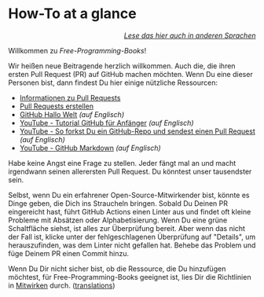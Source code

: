# How-To at a glance

<div align="right" markdown="1">

*[Lese das hier auch in anderen Sprachen](../README.md#translations)*

</div>

Willkommen zu *Free-Programming-Books*!

Wir heißen neue Beitragende herzlich willkommen. Auch die, die ihren ersten Pull Request (PR) auf GitHub machen möchten. Wenn Du eine dieser Personen bist, dann findest Du hier einige nützliche Ressourcen:

* [Informationen zu Pull Requests](https://docs.github.com/de/github/collaborating-with-pull-requests/proposing-changes-to-your-work-with-pull-requests/about-pull-requests)
* [Pull Requests erstellen](https://docs.github.com/de/github/collaborating-with-pull-requests/proposing-changes-to-your-work-with-pull-requests/creating-a-pull-request)
* [GitHub Hallo Welt](https://guides.github.com/activities/hello-world/) *(auf Englisch)*
* [YouTube - Tutorial GitHub für Anfänger](https://www.youtube.com/watch?v=0fKg7e37bQE) *(auf Englisch)*
* [YouTube - So forkst Du ein GitHub-Repo und sendest einen Pull Request](https://www.youtube.com/watch?v=G1I3HF4YWEw) *(auf Englisch)*
* [YouTube - GitHub Markdown](https://www.youtube.com/watch?v=HUBNt18RFbo) *(auf Englisch)*

Habe keine Angst eine Frage zu stellen. Jeder fängt mal an und macht irgendwann seinen allerersten Pull Request. Du könntest unser tausendster sein.

Selbst, wenn Du ein erfahrener Open-Source-Mitwirkender bist, könnte es Dinge geben, die Dich ins Straucheln bringen. Sobald Du Deinen PR eingereicht hast, führt GitHub Actions einen Linter aus und findet oft kleine Probleme mit Absätzen oder Alphabetisierung. Wenn Du eine grüne Schaltfläche siehst, ist alles zur Überprüfung bereit. Aber wenn das nicht der Fall ist, klicke unter der fehlgeschlagenen Überprüfung auf "Details", um herauszufinden, was dem Linter nicht gefallen hat. Behebe das Problem und füge Deinem PR einen Commit hinzu.

Wenn Du Dir nicht sicher bist, ob die Ressource, die Du hinzufügen möchtest, für Free-Programming-Books geeignet ist, lies Dir die Richtlinien in [Mitwirken](CONTRIBUTING-de.md) durch. ([translations](../README.md#translations))
